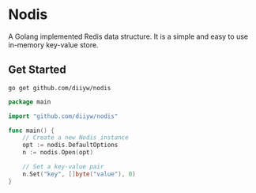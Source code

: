 # Nodis
A Golang implemented Redis data structure. 
It is a simple and easy to use in-memory key-value store.

## Get Started
``` go get github.com/diiyw/nodis ```
```go
package main

import "github.com/diiyw/nodis"

func main() {
	// Create a new Nodis instance
	opt := nodis.DefaultOptions
	n := nodis.Open(opt)

	// Set a key-value pair
	n.Set("key", []byte("value"), 0)
}

```